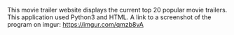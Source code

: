 This movie trailer website displays the current top 20 popular movie trailers. This application used Python3 and HTML.
A link to a screenshot of the program on imgur: https://imgur.com/qmzb8vA

